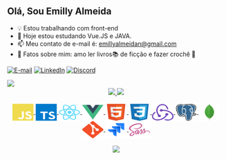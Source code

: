 ## Olá, Sou Emilly Almeida 


- :bulb: Estou trabalhando com front-end
- :green_book: Hoje estou estudando Vue.JS e JAVA.
- 📫 Meu contato de e-mail é: emillyalmeidan@gmail.com
- :mag_right: Fatos sobre mim: amo ler livros:books: de ficção e fazer crochê :yarn:

[![E-mail](https://img.shields.io/badge/-Email-000?style=for-the-badge&logo=microsoft-outlook&logoColor=E94D5F)](mailto:emillyalmeidan@gmail.com)
[![LinkedIn](https://img.shields.io/badge/-LinkedIn-000?style=for-the-badge&logo=linkedin&logoColor=30A3DC)](https://www.linkedin.com/in/emilly-almeida-front-end/)
[![Discord](https://img.shields.io/badge/Discord-000?style=for-the-badge&logo=discord)](https://www.discord.com/in/emilly.almeida/)

<a href="https://visitcount.itsvg.in">
  <img src="https://visitcount.itsvg.in/api?id=emillyalmeida&label=Profile%20Views&color=1&icon=2&pretty=false" />
</a>

<div align="center">
  <a href="https://github.com/Emillyalmeida">
  <img height="180em" src="https://github-readme-stats-git-masterrstaa-rickstaa.vercel.app/api?username=Emillyalmeida&count_private=true&show_icons=true&theme=radical"/>
  <img height="180em" src="https://github-readme-stats-git-masterrstaa-rickstaa.vercel.app/api/top-langs/?username=Emillyalmeida&hide=python&layout=compact&langs_count=7&theme=radical"/> 
</div>

  <div style="display: inline_block" align="center" padding-bottom="20px"><br>
  <img align="center" alt="Emilly-Js" height="40" width="50" src="https://raw.githubusercontent.com/devicons/devicon/master/icons/javascript/javascript-plain.svg">
  <img align="center" alt="Emilly-Ts" height="40" width="50" src="https://raw.githubusercontent.com/devicons/devicon/master/icons/typescript/typescript-plain.svg">
  <img align="center" alt="Emilly-React" height="40" width="50" src="https://raw.githubusercontent.com/devicons/devicon/master/icons/react/react-original.svg">
    <img align="center" alt="Emilly-VUE" height="40" width="50" src="https://raw.githubusercontent.com/devicons/devicon/master/icons/vuejs/vuejs-original.svg">
  <img align="center" alt="Emilly-HTML" height="40" width="50" src="https://raw.githubusercontent.com/devicons/devicon/master/icons/html5/html5-original.svg">
  <img align="center" alt="Emilly-CSS" height="40" width="50" src="https://raw.githubusercontent.com/devicons/devicon/master/icons/css3/css3-original.svg">
  <img align="center" alt="Emilly-Redux" height="40" width="50" src="https://raw.githubusercontent.com/devicons/devicon/master/icons/redux/redux-original.svg">
  <img align="center" alt="Emilly-PostgreSQL" height="40" width="50" src="https://raw.githubusercontent.com/devicons/devicon/master/icons/postgresql/postgresql-original.svg">
  <img align="center" alt="Emilly-MongoDB" height="40" width="50" src="https://raw.githubusercontent.com/devicons/devicon/master/icons/mongodb/mongodb-original.svg"> 
  <img align="center" alt="Emilly-Git" height="40" width="50" src="https://raw.githubusercontent.com/devicons/devicon/master/icons/git/git-original.svg">
  <img align="center" alt="Emilly-Jira" height="40" width="50" src="https://raw.githubusercontent.com/devicons/devicon/master/icons/jira/jira-original.svg">
  <img align="center" alt="Emilly-SASS" height="40" width="50" src="https://raw.githubusercontent.com/devicons/devicon/master/icons/sass/sass-original.svg">
</div>

<br>

<div align="center">
  <img height="180em" src="https://streak-stats.demolab.com?user=emillyalmeida&theme=radical"/> 
</div>

